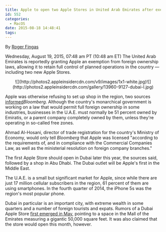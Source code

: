 ```yaml
---
title: Apple to open two Apple Stores in United Arab Emirates after exemption from ownership laws
id: 552
categories:
  - MacOS
date: 2015-08-18 14:48:41
tags:
---
```

 By [Roger Fingas](mailto:rfingas@gmail.com)

<span itemprop="datePublished" content="2015-08-19T10:48:41-04:00">Wednesday, August 19, 2015, 07:48 am PT (10:48 am ET)</span>
<span itemprop="articleBody" readability="22"><span>The United Arab Emirates is reportedly granting Apple an exemption from foreign ownership laws, allowing it to retain full control of planned operations in the country — including two new Apple Stores.

</span>

<div align="center">
<div>![](http://photos2.appleinsidercdn.com/v9/images/1x1-white.jpg)<noscript>![](http://photos2.appleinsidercdn.com/gallery/13960-9127-dubai-l.jpg)</noscript></div>

<span></span></div>

Apple was otherwise refusing to set up shop in the region, two sources [informed](http://www.bloomberg.com/news/articles/2015-08-19/apple-said-to-plan-dubai-stores-after-winning-exemptions)_Bloomberg_. Although the country's monarchical government is working on a law that would permit full foreign ownership in some industries, businesses in the U.A.E. must normally be 51 percent owned by Emiratis, or a parent company completely owned by them, unless they're operating in so-called free zones. 

Ahmad Al-Hosani, director of trade registration for the country's Ministry of Economy, would only tell _Bloomberg_ that Apple was licensed "according to the requirements of, and in compliance with the Commercial Companies Law, as well as the ministerial resolution on foreign company branches."

The first Apple Store should open in Dubai later this year, the sources said, followed by a shop in Abu Dhabi. The Dubai outlet will be Apple's first in the Middle East.

The U.A.E. is a small but significant market for Apple, since while there are just 17 million cellular subscribers in the region, 61 percent of them are using smartphones. In the fourth quarter of 2014, the iPhone 5s was the region's most popular phone.

Dubai in particular is an important city, with extreme wealth in some quarters and a number of foreign tourists and expats. Rumors of a Dubai Apple Store [first emerged in May](http://appleinsider.com/articles/15/05/18/apples-50000-square-foot-retail-store-in-dubai-to-open-in-august), pointing to a space in the Mall of the Emirates measuring a gigantic 50,000 square feet. It was also claimed that the store would open this month, however.
</span></div>
